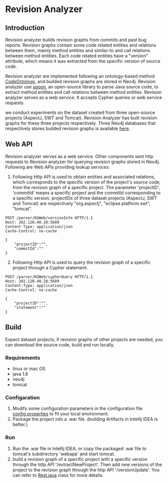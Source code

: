 # Revision Analyzer
## Introduction

Revision analyzer builds revision graphs from commits and past bug reports. Revision graphs contain some code related entities and relations between them, mainly method entities and similar-to and call relations between method entities. Each code related entities have a "version" attribute, which means it was extracted from the specific version of source code. 

Revision analyzer are implemented following an ontology-based method [CodeOntology](https://github.com/codeontology/parser), and builded revision graphs are stored in Neo4j. Revision analyzer use [spoon](http://spoon.gforge.inria.fr/index.html), an open-source library to parse Java source code, to extract method entities and call relations between method entities. Revision analyzer serves as a web service. It accepts Cypher queries or web service requests.

we conduct experiments on the dataset created from three open-source projects (AspectJ, SWT and Tomcat).  Revision Analyzer has built revision graphs for these three projects respectively. Three Neo4j databases that respectively stores builded revision graphs is available [here]().

## Web API

Revision analyzer serves as a web service. Other components sent http requests to Revision analyzer for querying revision graphs stored in Neo4j. Following are Web APIs providing lookup services: 

1. Following Http API is used to obtain entities and associated relations, which corresponds to the specific version of the project's source code, from the revision graph of a specific project. The parameter 'projectID', 'commitId' means a specific project and the commitId corresponding to a specific version. projectIDs of three dataset projects (AspectJ, SWT and Tomcat) are respectively "org.aspectj", "eclipse.platform.swt", "tomcat".

```http
POST /parser/KGWeb/versionInfo HTTP/1.1
Host: 202.120.40.28:5689
Content-Type: application/json
Cache-Control: no-cache

{
	"projectID":"",
	"commitId":""
}
```

2. Following Http API is used to query the revision graph of a specific project through a Cypher statement.

```http
POST /parser/KGWeb/cypherQuery HTTP/1.1
Host: 202.120.40.28:5689
Content-Type: application/json
Cache-Control: no-cache

{
	"projectID":"",
	"statement":""
}
```

## Build

Expect dataset projects, if revision graphs of other projects are needed, you can download the source code, build and run locally.

### Requirements

- linux or mac OS
- java 1.8
- neo4j
- tomcat

### Configaration

1. Modify some configuration parameters in the configuration file [config.properties](./KGWeb/src/main/resources/config.properties) to fit your local environment.
2. Package the project into a .war file. (building Artifacts in Intellij IDEA is better.)

### Run

1. Run the .war file in Intellij IDEA, or copy the packaged .war file to tomcat's subdirectory 'webapp' and start tomcat.
2. build a revision graph of a specific project with a specific version through the http API '/extractNewProject'. Then add new versions of the project to the revision graph through the http API '/versionUpdate'. You can refer to [Rest.java](./KGWeb/src/main/java/org/codeontology/Rest.java) class for more details.